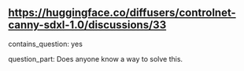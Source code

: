 ## https://huggingface.co/diffusers/controlnet-canny-sdxl-1.0/discussions/33

contains_question: yes

question_part: 
Does anyone know a way to solve this.
